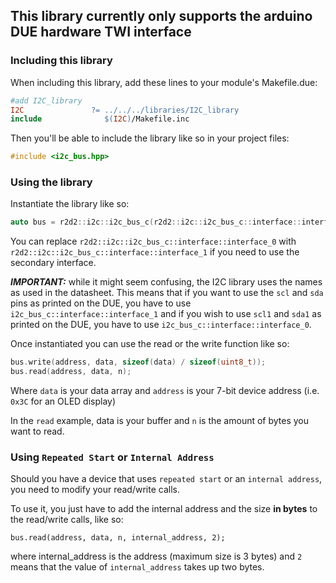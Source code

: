 ## This library currently only supports the arduino DUE hardware TWI interface

### Including this library

When including this library, add these lines to your module's Makefile.due:

```Makefile
#add I2C_library
I2C               ?= ../../../libraries/I2C_library
include              $(I2C)/Makefile.inc
```

Then you'll be able to include the library like so in your project files:

```c++
#include <i2c_bus.hpp>
```

### Using the library

Instantiate the library like so:

```c++
auto bus = r2d2::i2c::i2c_bus_c(r2d2::i2c::i2c_bus_c::interface::interface_0, 50000);

```

You can replace `r2d2::i2c::i2c_bus_c::interface::interface_0` with `r2d2::i2c::i2c_bus_c::interface::interface_1` if you need to use the secondary interface.

**_IMPORTANT:_** while it might seem confusing, the I2C library uses the names as used in the datasheet. This means that if you want to use the `scl` and `sda` pins as printed on the DUE, you have to use `i2c_bus_c::interface::interface_1` and if you wish to use `scl1` and `sda1` as printed on the DUE, you have to use `i2c_bus_c::interface::interface_0`.

Once instantiated you can use the read or the write function like so:

```c++
bus.write(address, data, sizeof(data) / sizeof(uint8_t));
bus.read(address, data, n);
```

Where `data` is your data array and `address` is your 7-bit device address (i.e. `0x3C` for an OLED display)

In the `read` example, data is your buffer and `n` is the amount of bytes you want to read.

### Using `Repeated Start` or `Internal Address`

Should you have a device that uses `repeated start` or an `internal address`, you need to modify your read/write calls.

To use it, you just have to add the internal address and the size **in bytes** to the read/write calls, like so:

`bus.read(address, data, n, internal_address, 2);`

where internal_address is the address (maximum size is 3 bytes) and `2` means that the value of `internal_address` takes up two bytes.
